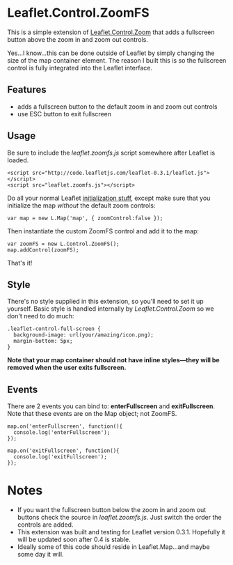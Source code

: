 # Leaflet.Control.ZoomFS

This is a simple extension of [Leaflet.Control.Zoom](http://leaflet.cloudmade.com/reference.html#control-zoom) that adds a fullscreen button above the zoom in and zoom out controls.

Yes...I know...this can be done outside of Leaflet by simply changing the size of the map container element. The reason I built this is so the fullscreen control is fully integrated into the Leaflet interface.

## Features

- adds a fullscreen button to the default zoom in and zoom out controls
- use ESC button to exit fullscreen

## Usage

Be sure to include the *leaflet.zoomfs.js* script somewhere after Leaflet is loaded.

    <script src="http://code.leafletjs.com/leaflet-0.3.1/leaflet.js"></script>
    <script src="leaflet.zoomfs.js"></script>

Do all your normal Leaflet [initialization stuff](http://leaflet.cloudmade.com/examples/quick-start.html), except make sure that you initialize the map *without* the default zoom controls:

    var map = new L.Map('map', { zoomControl:false });

Then instantiate the custom ZoomFS control and add it to the map:

    var zoomFS = new L.Control.ZoomFS(); 
    map.addControl(zoomFS);

That's it!

## Style

There's no style supplied in this extension, so you'll need to set it up yourself. Basic style is handled internally by *Leaflet.Control.Zoom* so we don't need to do much:

    .leaflet-control-full-screen {
      background-image: url(your/amazing/icon.png);
      margin-bottom: 5px;
    }

**Note that your map container should not have inline styles—they will be removed when the user exits fullscreen.**

## Events

There are 2 events you can bind to: **enterFullscreen** and **exitFullscreen**. Note that these events are on the Map object; not ZoomFS.

    map.on('enterFullscreen', function(){
      console.log('enterFullscreen');
    });

    map.on('exitFullscreen', function(){
      console.log('exitFullscreen');
    });

# Notes

- If you want the fullscreen button below the zoom in and zoom out buttons check the source in *leaflet.zoomfs.js*. Just switch the order the controls are added.
- This extension was built and testing for Leaflet version 0.3.1. Hopefully it will be updated soon after 0.4 is stable.
- Ideally some of this code should reside in Leaflet.Map...and maybe some day it will. 